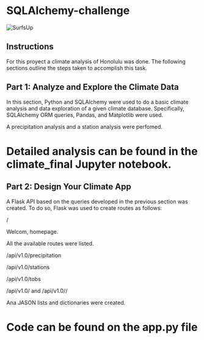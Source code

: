# SQLAlchemy-challenge
![SurfsUp](https://github.com/AnaTipps/SQLAlchemy-challenge/assets/131827518/4a808f29-c02f-47d9-bf5c-156aa2de1246)

## Instructions
For this proyect a climate analysis of Honolulu was done. The following sections outline the steps taken to accomplish this task.

## Part 1: Analyze and Explore the Climate Data
In this section,  Python and SQLAlchemy were used to do a basic climate analysis and data exploration of a given climate database. Specifically, SQLAlchemy ORM queries, Pandas, and Matplotlib were used. 

A precipitation analysis and a station analysis were perfomed.
# Detailed analysis can be found in the climate_final Jupyter notebook.

## Part 2: Design Your Climate App
A Flask API based on the queries developed in the previous section was created. To do so, Flask was used to create routes as follows:

/

Welcom,  homepage.

All the available routes were listed.

  /api/v1.0/precipitation
  
  /api/v1.0/stations
  
  /api/v1.0/tobs
  
  /api/v1.0/<start> and /api/v1.0/<start>/<end>

Ana JASON lists and dictionaries were created. 
# Code can be found on the app.py file

